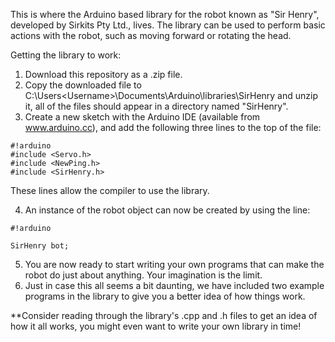 This is where the Arduino based library for the robot known as "Sir Henry", developed by Sirkits Pty Ltd., lives. The library can be used to perform basic actions with the robot, such as moving forward or rotating the head.

Getting the library to work:

1. Download this repository as a .zip file.
2. Copy the downloaded file to C:\Users\<Username>\Documents\Arduino\libraries\SirHenry and unzip it, all of the files should appear in a directory named "SirHenry".
3. Create a new sketch with the Arduino IDE (available from www.arduino.cc), and add the following three lines to the top of the file:


```
#!arduino
#include <Servo.h>
#include <NewPing.h>
#include <SirHenry.h>

```

These lines allow the compiler to use the library.

4. An instance of the robot object can now be created by using the line:

```
#!arduino

SirHenry bot;
```
5. You are now ready to start writing your own programs that can make the robot do just about anything. Your imagination is the limit.
6. Just in case this all seems a bit daunting, we have included two example programs in the library to give you a better idea of how things work.

**Consider reading through the library's .cpp and .h files to get an idea of how it all works, you might even want to write your own library in time!